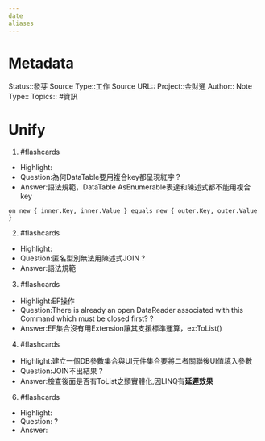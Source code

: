 ```yaml
---
date
aliases
---
```

# Metadata
Status::發芽
Source Type::工作
Source URL::
Project::金財通
Author::
Note Type::
Topics::
#資訊 
# Unify




1. #flashcards 
- Highlight:
- Question:為何DataTable要用複合key都呈現紅字
?
- Answer:語法規範，DataTable AsEnumerable表達和陳述式都不能用複合key
```
on new { inner.Key, inner.Value } equals new { outer.Key, outer.Value }
```

2. #flashcards 
- Highlight:
- Question:匿名型別無法用陳述式JOIN
?
- Answer:語法規範

3. #flashcards 
- Highlight:EF操作
- Question:There is already an open DataReader associated with this Command which must be closed first?
?
- Answer:EF集合沒有用Extension讓其支援標準運算，ex:ToList() 

4. #flashcards 
- Highlight:建立一個DB參數集合與UI元件集合要將二者關聯後UI值填入參數
- Question:JOIN不出結果
?
- Answer:檢查後面是否有ToList之類實體化,因LINQ有**延遲效果**


6. #flashcards 
- Highlight:
- Question:
?
- Answer:


